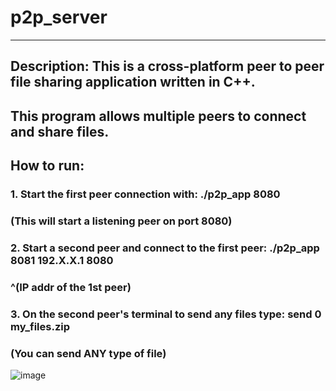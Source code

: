 # p2p_server
---
## Description: This is a cross-platform peer to peer file sharing application written in C++.
##              This program allows multiple peers to connect and share files.

## How to run:
### 1. Start the first peer connection with: ./p2p_app 8080
###    (This will start a listening peer on port 8080)

### 2. Start a second peer and connect to the first peer: ./p2p_app 8081 192.X.X.1 8080
###                                                                       ^(IP addr of the 1st peer)

### 3. On the second peer's terminal to send any files type: send 0 my_files.zip
###    (You can send ANY type of file)

![image](https://github.com/user-attachments/assets/eca0d8e6-d974-4ce7-9513-b8a5cb6cb397)

